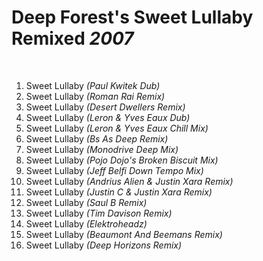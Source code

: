 # Deep Forest's Sweet Lullaby Remixed *2007*

 

1. Sweet Lullaby *(Paul Kwitek Dub)*
2. Sweet Lullaby *(Roman Rai Remix)*
3. Sweet Lullaby *(Desert Dwellers Remix)*
4. Sweet Lullaby *(Leron & Yves Eaux Dub)*
5. Sweet Lullaby *(Leron & Yves Eaux Chill Mix)*
6. Sweet Lullaby *(Bs As Deep Remix)*
7. Sweet Lullaby *(Monodrive Deep Mix)*
8. Sweet Lullaby *(Pojo Dojo's Broken Biscuit Mix)*
9. Sweet Lullaby *(Jeff Belfi Down Tempo Mix)*
10. Sweet Lullaby *(Andrius Alien & Justin Xara Remix)*
11. Sweet Lullaby *(Justin C & Justin Xara Remix)*
12. Sweet Lullaby *(Saul B Remix)*
13. Sweet Lullaby *(Tim Davison Remix)*
14. Sweet Lullaby *(Elektroheadz)*
15. Sweet Lullaby *(Beaumont And Beemans Remix)*
16. Sweet Lullaby *(Deep Horizons Remix)*
